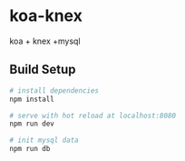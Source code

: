 # koa-knex
koa + knex +mysql

## Build Setup

``` bash
# install dependencies
npm install

# serve with hot reload at localhost:8080
npm run dev

# init mysql data
npm run db
